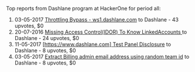 Top reports from Dashlane program at HackerOne for period all:

1. 03-05-2017 [Throttling Bypass - ws1.dashlane.com](https://hackerone.com/reports/225897) to Dashlane - 43 upvotes, $0
2. 20-07-2016 [Missing Access Control(IDOR) To Know LinkedAccounts ](https://hackerone.com/reports/152407) to Dashlane - 24 upvotes, $0
3. 11-05-2017 [[https://www.dashlane.com] Test Panel Disclosure](https://hackerone.com/reports/227663) to Dashlane - 8 upvotes, $0
4. 03-05-2017 [Extract Billing admin email address using random team id](https://hackerone.com/reports/225831) to Dashlane - 8 upvotes, $0
